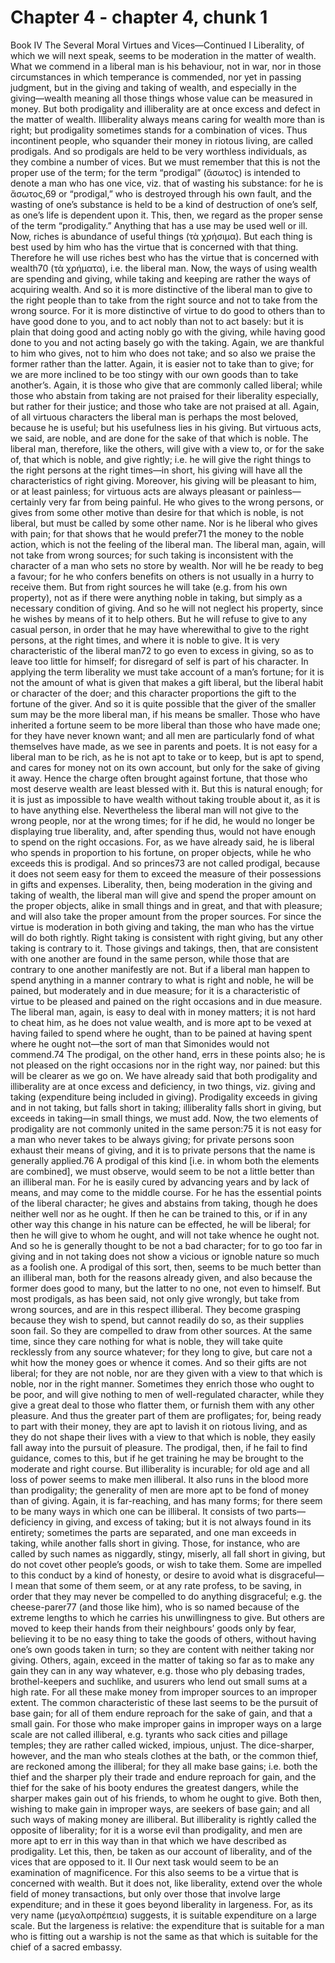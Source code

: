 # Chapter 4 - chapter 4, chunk 1

Book IV The Several Moral Virtues and Vices⁠—Continued I Liberality, of which we will next speak, seems to be moderation in the matter of wealth. What we commend in a liberal man is his behaviour, not in war, nor in those circumstances in which temperance is commended, nor yet in passing judgment, but in the giving and taking of wealth, and especially in the giving⁠—wealth meaning all those things whose value can be measured in money. But both prodigality and illiberality are at once excess and defect in the matter of wealth. Illiberality always means caring for wealth more than is right; but prodigality sometimes stands for a combination of vices. Thus incontinent people, who squander their money in riotous living, are called prodigals. And so prodigals are held to be very worthless individuals, as they combine a number of vices. But we must remember that this is not the proper use of the term; for the term “prodigal” (ἄσωτος) is intended to denote a man who has one vice, viz. that of wasting his substance: for he is ἄσωτος,69 or “prodigal,” who is destroyed through his own fault, and the wasting of one’s substance is held to be a kind of destruction of one’s self, as one’s life is dependent upon it. This, then, we regard as the proper sense of the term “prodigality.” Anything that has a use may be used well or ill. Now, riches is abundance of useful things (τὰ χρήσιμα). But each thing is best used by him who has the virtue that is concerned with that thing. Therefore he will use riches best who has the virtue that is concerned with wealth70 (τὰ χρήματα), i.e. the liberal man. Now, the ways of using wealth are spending and giving, while taking and keeping are rather the ways of acquiring wealth. And so it is more distinctive of the liberal man to give to the right people than to take from the right source and not to take from the wrong source. For it is more distinctive of virtue to do good to others than to have good done to you, and to act nobly than not to act basely: but it is plain that doing good and acting nobly go with the giving, while having good done to you and not acting basely go with the taking. Again, we are thankful to him who gives, not to him who does not take; and so also we praise the former rather than the latter. Again, it is easier not to take than to give; for we are more inclined to be too stingy with our own goods than to take another’s. Again, it is those who give that are commonly called liberal; while those who abstain from taking are not praised for their liberality especially, but rather for their justice; and those who take are not praised at all. Again, of all virtuous characters the liberal man is perhaps the most beloved, because he is useful; but his usefulness lies in his giving. But virtuous acts, we said, are noble, and are done for the sake of that which is noble. The liberal man, therefore, like the others, will give with a view to, or for the sake of, that which is noble, and give rightly; i.e. he will give the right things to the right persons at the right times⁠—in short, his giving will have all the characteristics of right giving. Moreover, his giving will be pleasant to him, or at least painless; for virtuous acts are always pleasant or painless⁠—certainly very far from being painful. He who gives to the wrong persons, or gives from some other motive than desire for that which is noble, is not liberal, but must be called by some other name. Nor is he liberal who gives with pain; for that shows that he would prefer71 the money to the noble action, which is not the feeling of the liberal man. The liberal man, again, will not take from wrong sources; for such taking is inconsistent with the character of a man who sets no store by wealth. Nor will he be ready to beg a favour; for he who confers benefits on others is not usually in a hurry to receive them. But from right sources he will take (e.g. from his own property), not as if there were anything noble in taking, but simply as a necessary condition of giving. And so he will not neglect his property, since he wishes by means of it to help others. But he will refuse to give to any casual person, in order that he may have wherewithal to give to the right persons, at the right times, and where it is noble to give. It is very characteristic of the liberal man72 to go even to excess in giving, so as to leave too little for himself; for disregard of self is part of his character. In applying the term liberality we must take account of a man’s fortune; for it is not the amount of what is given that makes a gift liberal, but the liberal habit or character of the doer; and this character proportions the gift to the fortune of the giver. And so it is quite possible that the giver of the smaller sum may be the more liberal man, if his means be smaller. Those who have inherited a fortune seem to be more liberal than those who have made one; for they have never known want; and all men are particularly fond of what themselves have made, as we see in parents and poets. It is not easy for a liberal man to be rich, as he is not apt to take or to keep, but is apt to spend, and cares for money not on its own account, but only for the sake of giving it away. Hence the charge often brought against fortune, that those who most deserve wealth are least blessed with it. But this is natural enough; for it is just as impossible to have wealth without taking trouble about it, as it is to have anything else. Nevertheless the liberal man will not give to the wrong people, nor at the wrong times; for if he did, he would no longer be displaying true liberality, and, after spending thus, would not have enough to spend on the right occasions. For, as we have already said, he is liberal who spends in proportion to his fortune, on proper objects, while he who exceeds this is prodigal. And so princes73 are not called prodigal, because it does not seem easy for them to exceed the measure of their possessions in gifts and expenses. Liberality, then, being moderation in the giving and taking of wealth, the liberal man will give and spend the proper amount on the proper objects, alike in small things and in great, and that with pleasure; and will also take the proper amount from the proper sources. For since the virtue is moderation in both giving and taking, the man who has the virtue will do both rightly. Right taking is consistent with right giving, but any other taking is contrary to it. Those givings and takings, then, that are consistent with one another are found in the same person, while those that are contrary to one another manifestly are not. But if a liberal man happen to spend anything in a manner contrary to what is right and noble, he will be pained, but moderately and in due measure; for it is a characteristic of virtue to be pleased and pained on the right occasions and in due measure. The liberal man, again, is easy to deal with in money matters; it is not hard to cheat him, as he does not value wealth, and is more apt to be vexed at having failed to spend where he ought, than to be pained at having spent where he ought not⁠—the sort of man that Simonides would not commend.74 The prodigal, on the other hand, errs in these points also; he is not pleased on the right occasions nor in the right way, nor pained: but this will be clearer as we go on. We have already said that both prodigality and illiberality are at once excess and deficiency, in two things, viz. giving and taking (expenditure being included in giving). Prodigality exceeds in giving and in not taking, but falls short in taking; illiberality falls short in giving, but exceeds in taking⁠—in small things, we must add. Now, the two elements of prodigality are not commonly united in the same person:75 it is not easy for a man who never takes to be always giving; for private persons soon exhaust their means of giving, and it is to private persons that the name is generally applied.76 A prodigal of this kind [i.e. in whom both the elements are combined], we must observe, would seem to be not a little better than an illiberal man. For he is easily cured by advancing years and by lack of means, and may come to the middle course. For he has the essential points of the liberal character; he gives and abstains from taking, though he does neither well nor as he ought. If then he can be trained to this, or if in any other way this change in his nature can be effected, he will be liberal; for then he will give to whom he ought, and will not take whence he ought not. And so he is generally thought to be not a bad character; for to go too far in giving and in not taking does not show a vicious or ignoble nature so much as a foolish one. A prodigal of this sort, then, seems to be much better than an illiberal man, both for the reasons already given, and also because the former does good to many, but the latter to no one, not even to himself. But most prodigals, as has been said, not only give wrongly, but take from wrong sources, and are in this respect illiberal. They become grasping because they wish to spend, but cannot readily do so, as their supplies soon fail. So they are compelled to draw from other sources. At the same time, since they care nothing for what is noble, they will take quite recklessly from any source whatever; for they long to give, but care not a whit how the money goes or whence it comes. And so their gifts are not liberal; for they are not noble, nor are they given with a view to that which is noble, nor in the right manner. Sometimes they enrich those who ought to be poor, and will give nothing to men of well-regulated character, while they give a great deal to those who flatter them, or furnish them with any other pleasure. And thus the greater part of them are profligates; for, being ready to part with their money, they are apt to lavish it on riotous living, and as they do not shape their lives with a view to that which is noble, they easily fall away into the pursuit of pleasure. The prodigal, then, if he fail to find guidance, comes to this, but if he get training he may be brought to the moderate and right course. But illiberality is incurable; for old age and all loss of power seems to make men illiberal. It also runs in the blood more than prodigality; the generality of men are more apt to be fond of money than of giving. Again, it is far-reaching, and has many forms; for there seem to be many ways in which one can be illiberal. It consists of two parts⁠—deficiency in giving, and excess of taking; but it is not always found in its entirety; sometimes the parts are separated, and one man exceeds in taking, while another falls short in giving. Those, for instance, who are called by such names as niggardly, stingy, miserly, all fall short in giving, but do not covet other people’s goods, or wish to take them. Some are impelled to this conduct by a kind of honesty, or desire to avoid what is disgraceful⁠—I mean that some of them seem, or at any rate profess, to be saving, in order that they may never be compelled to do anything disgraceful; e.g. the cheese-parer77 (and those like him), who is so named because of the extreme lengths to which he carries his unwillingness to give. But others are moved to keep their hands from their neighbours’ goods only by fear, believing it to be no easy thing to take the goods of others, without having one’s own goods taken in turn; so they are content with neither taking nor giving. Others, again, exceed in the matter of taking so far as to make any gain they can in any way whatever, e.g. those who ply debasing trades, brothel-keepers and suchlike, and usurers who lend out small sums at a high rate. For all these make money from improper sources to an improper extent. The common characteristic of these last seems to be the pursuit of base gain; for all of them endure reproach for the sake of gain, and that a small gain. For those who make improper gains in improper ways on a large scale are not called illiberal, e.g. tyrants who sack cities and pillage temples; they are rather called wicked, impious, unjust. The dice-sharper, however, and the man who steals clothes at the bath, or the common thief, are reckoned among the illiberal; for they all make base gains; i.e. both the thief and the sharper ply their trade and endure reproach for gain, and the thief for the sake of his booty endures the greatest dangers, while the sharper makes gain out of his friends, to whom he ought to give. Both then, wishing to make gain in improper ways, are seekers of base gain; and all such ways of making money are illiberal. But illiberality is rightly called the opposite of liberality; for it is a worse evil than prodigality, and men are more apt to err in this way than in that which we have described as prodigality. Let this, then, be taken as our account of liberality, and of the vices that are opposed to it. II Our next task would seem to be an examination of magnificence. For this also seems to be a virtue that is concerned with wealth. But it does not, like liberality, extend over the whole field of money transactions, but only over those that involve large expenditure; and in these it goes beyond liberality in largeness. For, as its very name (μεγαλοπρέπεια) suggests, it is suitable expenditure on a large scale. But the largeness is relative: the expenditure that is suitable for a man who is fitting out a warship is not the same as that which is suitable for the chief of a sacred embassy.